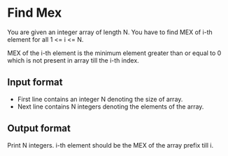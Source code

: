 # Find Mex

You are given an integer array of length N. You have to find MEX of i-th element for all 1 <= i <= N.

MEX of the i-th element is the minimum element greater than or equal to 0 which is not present in array till the i-th index.

## Input format

- First line contains an integer N denoting the size of array.
- Next line contains N integers denoting the elements of the array.

## Output format

Print N integers. i-th element should be the MEX of the array prefix till i.

